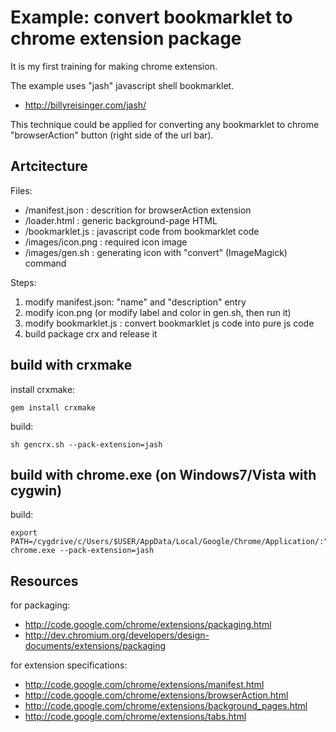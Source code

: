 # Example: convert bookmarklet to chrome extension package

It is my first training for making chrome extension.

The example uses "jash" javascript shell bookmarklet.

- http://billyreisinger.com/jash/

This technique could be applied for converting any bookmarklet 
to chrome "browserAction" button (right side of the url bar).

## Artcitecture

Files:

- /manifest.json : descrition for browserAction extension
- /loader.html : generic background-page HTML
- /bookmarklet.js : javascript code from bookmarklet code
- /images/icon.png : required icon image
- /images/gen.sh : generating icon with "convert" (ImageMagick) command

Steps:

1. modify manifest.json: "name" and "description" entry
2. modify icon.png (or modify label and color in gen.sh, then run it)
3. modify bookmarklet.js : convert bookmarklet js code into pure js code
4. build package crx and release it


## build with crxmake

install crxmake:

    gem install crxmake

build:

    sh gencrx.sh --pack-extension=jash

## build with chrome.exe (on Windows7/Vista with cygwin)

build:

    export PATH=/cygdrive/c/Users/$USER/AppData/Local/Google/Chrome/Application/:"$PATH"
    chrome.exe --pack-extension=jash


## Resources

for packaging:

- http://code.google.com/chrome/extensions/packaging.html
- http://dev.chromium.org/developers/design-documents/extensions/packaging

for extension specifications:

- http://code.google.com/chrome/extensions/manifest.html
- http://code.google.com/chrome/extensions/browserAction.html
- http://code.google.com/chrome/extensions/background_pages.html
- http://code.google.com/chrome/extensions/tabs.html

